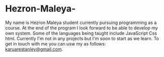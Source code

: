 # Hezron-Maleya-
My name is Hezron Maleya student currently pursuing programming as a course.
At the end of the program I look forward to be able to develop my own system.
Some of the languages being taught include JavaScript Css html.
Currently I'm not in any projects but I'm soon to start as we learn.
To get in touch with me you can usw my as follows: karuarestanley@gmail.com.
